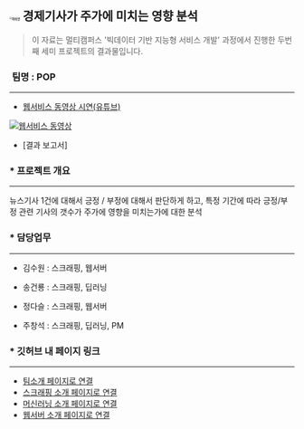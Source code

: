 ## <img src="https://noticon-static.tammolo.com/dgggcrkxq/image/upload/v1593397832/noticon/xmudzlguiuwsxfi3wjkj.png" alt="라이언" style="zoom:25%;" /> 경제기사가 주가에 미치는 영향 분석

> 이 자료는 멀티캠퍼스 '빅데이터 기반 지능형 서비스 개발' 과정에서 진행한 두번째 세미 프로젝트의 결과물입니다. 



### <img src="md-images/fojlvunhpwcxxmolu8dt.svg" alt="팀" style="zoom: 2%;" /> 팀명 : POP

---

* [웹서비스 동영상 시연(유튜브)](https://www.youtube.com/watch?v=MSZ958YtRvg&t=4s)

[![웹서비스 동영상](https://img.youtube.com/vi/MSZ958YtRvg/0.jpg)](https://www.youtube.com/watch?v=MSZ958YtRvg&t=4s)



* [결과 보고서]



### * 프로젝트 개요

---

뉴스기사 1건에 대해서 긍정 / 부정에 대해서 판단하게 하고, 특정 기간에 따라 긍정/부정 관련 기사의 갯수가 주가에 영향을 미치는가에 대한 분석



### * 담당업무

---

* 김수원 : 스크래핑, 웹서버

* 송건룡 : 스크래핑, 딥러닝

* 정다슬 : 스크래핑, 웹서버

* 주창석 : 스크래핑, 딥러닝, PM



### * 깃허브 내 페이지 링크

---

* <a href="https://github.com/victoria2012/Multi_A_2Team/tree/master/Team">팀소개 페이지로 연결</a>  
* <a href="https://github.com/victoria2012/Multi_A_2Team/tree/master/Team">스크래핑 소개 페이지로 연결</a>  
* <a href="https://github.com/victoria2012/Multi_A_2Team/tree/master/Team">머신러닝 소개 페이지로 연결</a>
* <a href="https://github.com/victoria2012/Multi_A_2Team/tree/master/Team">웹서버 소개 페이지로 연결</a>


